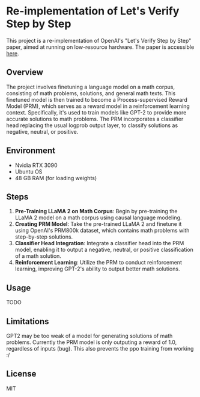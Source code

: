 # Re-implementation of Let's Verify Step by Step

This project is a re-implementation of OpenAI's "Let's Verify Step by Step" paper, aimed at running on low-resource hardware. The paper is accessible [here](https://arxiv.org/pdf/2305.20050.pdf).

## Overview

The project involves finetuning a language model on a math corpus, consisting of math problems, solutions, and general math texts. This finetuned model is then trained to become a Process-supervised Reward Model (PRM), which serves as a reward model in a reinforcement learning context. Specifically, it's used to train models like GPT-2 to provide more accurate solutions to math problems. The PRM incorporates a classifier head replacing the usual logprob output layer, to classify solutions as negative, neutral, or positive.

## Environment

- Nvidia RTX 3090
- Ubuntu OS
- 48 GB RAM (for loading weights)

## Steps

1. **Pre-Training LLaMA 2 on Math Corpus**: Begin by pre-training the LLaMA 2 model on a math corpus using causal language modeling.
2. **Creating PRM Model**: Take the pre-trained LLaMA 2 and finetune it using OpenAI's PRM800k dataset, which contains math problems with step-by-step solutions.
3. **Classifier Head Integration**: Integrate a classifier head into the PRM model, enabling it to output a negative, neutral, or positive classification of a math solution.
4. **Reinforcement Learning**: Utilize the PRM to conduct reinforcement learning, improving GPT-2's ability to output better math solutions.

## Usage
TODO

## Limitations
GPT2 may be too weak of a model for generating solutions of math problems. Currently the PRM model is only outputing a reward of 1.0, regardless of inputs (bug). This also prevents the ppo training from working :/

## License

MIT

